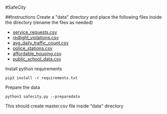 #SafeCity

##Instructions
Create a "data" directory and place the following files inside the directory (rename the files
as needed)

* [service_requests.csv](https://data.cityofchicago.org/Service-Requests/311-Service-Requests-Sanitation-Code-Complaints/me59-5fac)
* [redlight_violations.csv](https://data.cityofchicago.org/Transportation/Red-Light-Camera-Violations/spqx-js37)
* [avg_daily_traffic_count.csv](https://data.cityofchicago.org/Transportation/Average-Daily-Traffic-Counts/pfsx-4n4m)
* [police_stations.csv](https://data.cityofchicago.org/Public-Safety/Police-Stations/z8bn-74gv)
* [affordable_housing.csv](https://data.cityofchicago.org/Community-Economic-Development/Affordable-Rental-Housing-Developments/s6ha-ppgi)
* [public_school_data.csv](https://data.cityofchicago.org/Education/Chicago-Public-Schools-Progress-Report-Cards-2011-/9xs2-f89t)


Install python requirements

    pip3 install -r requirements.txt

Prepare the data

    python3 safecity.py --preparedata

This should create master.csv file inside "data" directory
